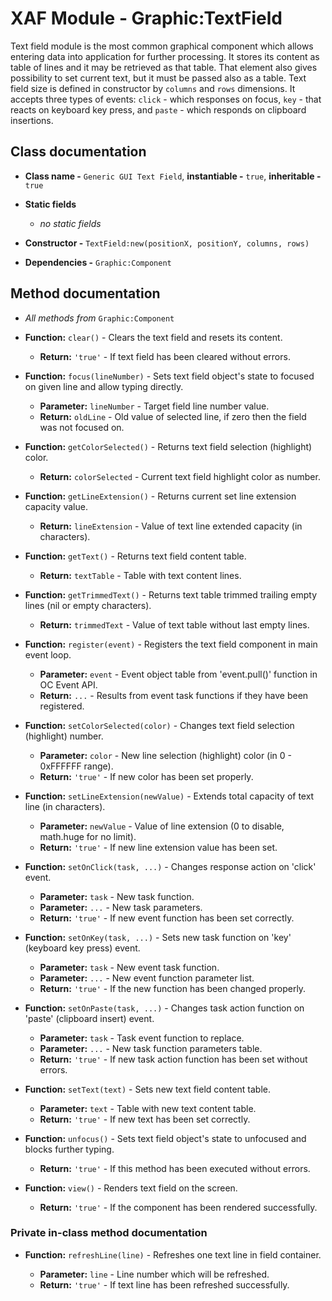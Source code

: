 # XAF Module - Graphic:TextField

Text field module is the most common graphical component which allows entering data into application for further processing. It stores its content as table of lines and it may be retrieved as that table. That element also gives possibility to set current text, but it must be passed also as a table. Text field size is defined in constructor by `columns` and `rows` dimensions. It accepts three types of events: `click` - which responses on focus, `key` - that reacts on keyboard key press, and `paste` - which responds on clipboard insertions.

## Class documentation

* **Class name -** `Generic GUI Text Field`, **instantiable -** `true`, **inheritable -** `true`
* **Static fields**

  * *no static fields*

* **Constructor -** `TextField:new(positionX, positionY, columns, rows)`
* **Dependencies -** `Graphic:Component`

## Method documentation

* *All methods from* `Graphic:Component`

* **Function:** `clear()` - Clears the text field and resets its content.

  * **Return:** `'true'` - If text field has been cleared without errors.

* **Function:** `focus(lineNumber)` - Sets text field object's state to focused on given line and allow typing directly.

  * **Parameter:** `lineNumber` - Target field line number value.
  * **Return:** `oldLine` - Old value of selected line, if zero then the field was not focused on.

* **Function:** `getColorSelected()` - Returns text field selection (highlight) color.

  * **Return:** `colorSelected` - Current text field highlight color as number.

* **Function:** `getLineExtension()` - Returns current set line extension capacity value.

  * **Return:** `lineExtension` - Value of text line extended capacity (in characters).

* **Function:** `getText()` - Returns text field content table.

  * **Return:** `textTable` - Table with text content lines.

* **Function:** `getTrimmedText()` - Returns text table trimmed trailing empty lines (nil or empty characters).

  * **Return:** `trimmedText` - Value of text table without last empty lines.

* **Function:** `register(event)` - Registers the text field component in main event loop.

  * **Parameter:** `event` - Event object table from 'event.pull()' function in OC Event API.
  * **Return:** `...` - Results from event task functions if they have been registered.

* **Function:** `setColorSelected(color)` - Changes text field selection (highlight) number.

  * **Parameter:** `color` - New line selection (highlight) color (in 0 - 0xFFFFFF range).
  * **Return:** `'true'` - If new color has been set properly.

* **Function:** `setLineExtension(newValue)` - Extends total capacity of text line (in characters).

  * **Parameter:** `newValue` - Value of line extension (0 to disable, math.huge for no limit).
  * **Return:** `'true'` - If new line extension value has been set.

* **Function:** `setOnClick(task, ...)` - Changes response action on 'click' event.

  * **Parameter:** `task` - New task function.
  * **Parameter:** `...` - New task parameters.
  * **Return:** `'true'` - If new event function has been set correctly.

* **Function:** `setOnKey(task, ...)` - Sets new task function on 'key' (keyboard key press) event.

  * **Parameter:** `task` - New event task function.
  * **Parameter:** `...` - New event function parameter list.
  * **Return:** `'true'` - If the new function has been changed properly.

* **Function:** `setOnPaste(task, ...)` - Changes task action function on 'paste' (clipboard insert) event.

  * **Parameter:** `task` - Task event function to replace.
  * **Parameter:** `...` - New task function parameters table.
  * **Return:** `'true'` - If new task action function has been set without errors.

* **Function:** `setText(text)` - Sets new text field content table.

  * **Parameter:** `text` - Table with new text content table.
  * **Return:** `'true'` - If new text has been set correctly.

* **Function:** `unfocus()` - Sets text field object's state to unfocused and blocks further typing.

  * **Return:** `'true'` - If this method has been executed without errors.

* **Function:** `view()` - Renders text field on the screen.

  * **Return:** `'true'` - If the component has been rendered successfully.

### Private in-class method documentation

* **Function:** `refreshLine(line)` - Refreshes one text line in field container.

  * **Parameter:** `line` - Line number which will be refreshed.
  * **Return:** `'true'` - If text line has been refreshed successfully.

